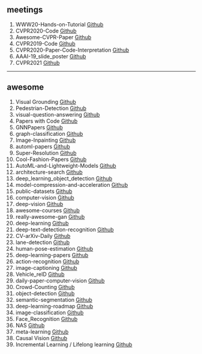 ## meetings
1. WWW20-Hands-on-Tutorial [Github](https://github.com/dglai/WWW20-Hands-on-Tutorial)
2. CVPR2020-Code [Github](https://github.com/amusi/CVPR2020-Code)
3. Awesome-CVPR-Paper [Github](https://github.com/Sophia-11/Awesome-CVPR-Paper)
4. CVPR2019-Code [Github](https://github.com/amusi/CVPR2019-Code)
5. CVPR2020-Paper-Code-Interpretation [Github](https://github.com/extreme-assistant/CVPR2020-Paper-Code-Interpretation)
6. AAAI-19_slide_poster [Github](https://github.com/zhiyuanhubj/AAAI-19_slide_poster)
7. CVPR2021 [Github](https://github.com/extreme-assistant/CVPR2021-Paper-Code-Interpretation/blob/master/CVPR2021.md)

---

## awesome
1. Visual Grounding [Github](https://github.com/TheShadow29/awesome-grounding)
2. Pedestrian-Detection [Github](https://github.com/xingkongliang/Pedestrian-Detection)
3. visual-question-answering [Github](https://github.com/jokieleung/awesome-visual-question-answering)
4. Papers with Code [Github](https://github.com/zziz/pwc)
5. GNNPapers [Github](https://github.com/thunlp/GNNPapers)
6. graph-classification [Github](https://github.com/benedekrozemberczki/awesome-graph-classification)
7. Image-Inpainting [Github](https://github.com/1900zyh/Awesome-Image-Inpainting)
8. automl-papers [Github](https://github.com/hibayesian/awesome-automl-papers)
9. Super-Resolution [Github](https://github.com/ChaofWang/Awesome-Super-Resolution)
10. Cool-Fashion-Papers [Github](https://github.com/lzhbrian/Cool-Fashion-Papers)
11. AutoML-and-Lightweight-Models [Github](https://github.com/guan-yuan/awesome-AutoML-and-Lightweight-Models)
12. architecture-search [Github](https://github.com/markdtw/awesome-architecture-search)
13. deep_learning_object_detection [Github](https://github.com/hoya012/deep_learning_object_detection)
14. model-compression-and-acceleration [Github](https://github.com/memoiry/Awesome-model-compression-and-acceleration)
15. public-datasets [Github](https://github.com/awesomedata/awesome-public-datasets)
16. computer-vision [Github](https://github.com/jbhuang0604/awesome-computer-vision)
17. deep-vision [Github](https://github.com/kjw0612/awesome-deep-vision)
18. awesome-courses [Github](https://github.com/prakhar1989/awesome-courses)
19. really-awesome-gan [Github](https://github.com/nightrome/really-awesome-gan)
20. deep-learning [Github](https://github.com/ChristosChristofidis/awesome-deep-learning)
21. deep-text-detection-recognition [Github](https://github.com/hwalsuklee/awesome-deep-text-detection-recognition)
22. CV-arXiv-Daily [Github](https://github.com/zhengzhugithub/CV-arXiv-Daily)
23. lane-detection [Github](https://github.com/amusi/awesome-lane-detection)
22. human-pose-estimation [Github](https://github.com/cbsudux/awesome-human-pose-estimation)
23. deep-learning-papers [Github](https://github.com/terryum/awesome-deep-learning-papers)
24. action-recognition [Github](https://github.com/jinwchoi/awesome-action-recognition)
25. image-captioning [Github](https://github.com/zhjohnchan/awesome-image-captioning)
26. Vehicle_reID [Github](https://github.com/layumi/Vehicle_reID-Collection)
27. daily-paper-computer-vision [Github](https://github.com/amusi/daily-paper-computer-vision)
28. Crowd-Counting [Github](https://github.com/gjy3035/Awesome-Crowd-Counting)
29. object-detection [Github](https://github.com/amusi/awesome-object-detection)
30. semantic-segmentation [Github](https://github.com/mrgloom/awesome-semantic-segmentation)
31. deep-learning-roadmap [Github](https://github.com/machinelearningmindset/deep-learning-roadmap)
32. image-classification [Github](https://github.com/weiaicunzai/awesome-image-classification)
33. Face_Recognition [Github](https://github.com/ChanChiChoi/awesome-Face_Recognition)
34. NAS [Github](https://github.com/D-X-Y/Awesome-NAS)
35. meta-learning [Github](https://github.com/dragen1860/awesome-meta-learning)
36. Causal Vision [Github](https://github.com/wangzheng17/awesome-causal-vision)
37. Incremental Learning / Lifelong learning [Github](https://github.com/xialeiliu/Awesome-Incremental-Learning)